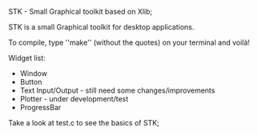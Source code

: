 STK - Small Graphical toolkit based on Xlib;

STK is a small Graphical toolkit for desktop applications.

To compile, type ''make'' (without the quotes) on your terminal and voilà!

Widget list:

* Window
* Button
* Text Input/Output - still need some changes/improvements
* Plotter - under development/test
* ProgressBar

Take a look at test.c to see the basics of STK;

